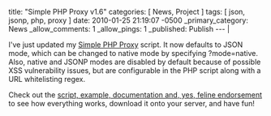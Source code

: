 title: "Simple PHP Proxy v1.6"
categories: [ News, Project ]
tags: [ json, jsonp, php, proxy ]
date: 2010-01-25 21:19:07 -0500
_primary_category: News
_allow_comments: 1
_allow_pings: 1
_published: Publish
--- |

I've just updated my [Simple PHP Proxy][proxy] script. It now defaults to JSON mode, which can be changed to native mode by specifying ?mode=native. Also, native and JSONP modes are disabled by default because of possible XSS vulnerability issues, but are configurable in the PHP script along with a URL whitelisting regex.

Check out the [script, example, documentation and, yes, feline endorsement][proxy] to see how everything works, download it onto your server, and have fun!

  [proxy]: http://benalman.com/projects/php-simple-proxy/
